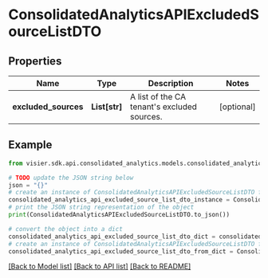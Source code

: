 # ConsolidatedAnalyticsAPIExcludedSourceListDTO


## Properties

Name | Type | Description | Notes
------------ | ------------- | ------------- | -------------
**excluded_sources** | **List[str]** | A list of the CA tenant&#39;s excluded sources. | [optional] 

## Example

```python
from visier.sdk.api.consolidated_analytics.models.consolidated_analytics_api_excluded_source_list_dto import ConsolidatedAnalyticsAPIExcludedSourceListDTO

# TODO update the JSON string below
json = "{}"
# create an instance of ConsolidatedAnalyticsAPIExcludedSourceListDTO from a JSON string
consolidated_analytics_api_excluded_source_list_dto_instance = ConsolidatedAnalyticsAPIExcludedSourceListDTO.from_json(json)
# print the JSON string representation of the object
print(ConsolidatedAnalyticsAPIExcludedSourceListDTO.to_json())

# convert the object into a dict
consolidated_analytics_api_excluded_source_list_dto_dict = consolidated_analytics_api_excluded_source_list_dto_instance.to_dict()
# create an instance of ConsolidatedAnalyticsAPIExcludedSourceListDTO from a dict
consolidated_analytics_api_excluded_source_list_dto_from_dict = ConsolidatedAnalyticsAPIExcludedSourceListDTO.from_dict(consolidated_analytics_api_excluded_source_list_dto_dict)
```
[[Back to Model list]](../README.md#documentation-for-models) [[Back to API list]](../README.md#documentation-for-api-endpoints) [[Back to README]](../README.md)



